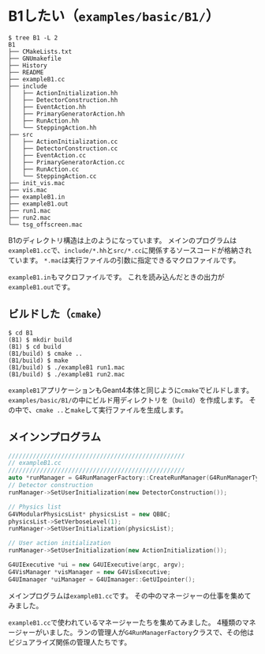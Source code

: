 # B1したい（``examples/basic/B1/``）

```console
$ tree B1 -L 2
B1
├── CMakeLists.txt
├── GNUmakefile
├── History
├── README
├── exampleB1.cc
├── include
│   ├── ActionInitialization.hh
│   ├── DetectorConstruction.hh
│   ├── EventAction.hh
│   ├── PrimaryGeneratorAction.hh
│   ├── RunAction.hh
│   └── SteppingAction.hh
├── src
│   ├── ActionInitialization.cc
│   ├── DetectorConstruction.cc
│   ├── EventAction.cc
│   ├── PrimaryGeneratorAction.cc
│   ├── RunAction.cc
│   └── SteppingAction.cc
├── init_vis.mac
├── vis.mac
├── exampleB1.in
├── exampleB1.out
├── run1.mac
├── run2.mac
└── tsg_offscreen.mac
```

B1のディレクトリ構造は上のようになっています。
メインのプログラムは``exampleB1.cc``で、``include/*.hh``と``src/*.cc``に関係するソースコードが格納されています。
``*.mac``は実行ファイルの引数に指定できるマクロファイルです。

``exampleB1.in``もマクロファイルです。
これを読み込んだときの出力が``exampleB1.out``です。

## ビルドした（``cmake``）

```console
$ cd B1
(B1) $ mkdir build
(B1) $ cd build
(B1/build) $ cmake ..
(B1/build) $ make
(B1/build) $ ./exampleB1 run1.mac
(B1/build) $ ./exampleB1 run2.mac
```

``exampleB1``アプリケーションもGeant4本体と同じように``cmake``でビルドします。
``examples/basic/B1/``の中にビルド用ディレクトリを（``build``）を作成します。
その中で、``cmake ..``と``make``して実行ファイルを生成します。

## メインンプログラム

```cpp
//////////////////////////////////////////////////
// exampleB1.cc
//////////////////////////////////////////////////
auto *runManager = G4RunManagerFactory::CreateRunManager(G4RunManagerType::Default)
// Detector construction
runManager->SetUserInitialization(new DetectorConstruction());

// Physics list
G4VModularPhysicsList* physicsList = new QBBC;
physicsList->SetVerboseLevel(1);
runManager->SetUserInitialization(physicsList);

// User action initialization
runManager->SetUserInitialization(new ActionInitialization());

G4UIExecutive *ui = new G4UIExecutive(argc, argv);
G4VisManager *visManager = new G4VisExecutive;
G4UImanager *uiManager = G4UImanager::GetUIpointer();
```

メインプログラムは``exampleB1.cc``です。
その中のマネージャーの仕事を集めてみました。

``exampleB1.cc``で使われているマネージャーたちを集めてみました。
4種類のマネージャーがいました。ランの管理人が``G4RunManagerFactory``クラスで、その他はビジュアライズ関係の管理人たちです。

